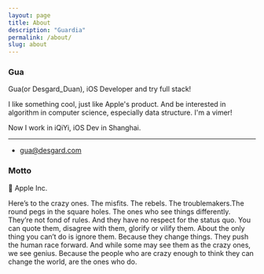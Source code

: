 ```yaml
---
layout: page
title: About
description: "Guardia"
permalink: /about/
slug: about
---
```


### Gua 

Gua(or Desgard_Duan), iOS Developer and try full stack! 

I like something cool, just like Apple's product. And be interested in algorithm  in computer science, especially data structure. I'm a vimer!

Now I work in iQiYi, iOS Dev in Shanghai. 

---

* gua@desgard.com


### Motto

 Apple Inc.

Here’s to the crazy ones. The misfits. The rebels. The troublemakers.The round pegs in the square holes. The ones who see things differently. They’re not fond of rules. And they have no respect for the status quo. You can quote them, disagree with them, glorify or vilify them. About the only thing you can’t do is ignore them. Because they change things. They push the human race forward. And while some may see them as the crazy ones, we see genius. Because the people who are crazy enough to think they can change the world, are the ones who do.

